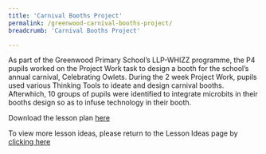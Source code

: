 ```yaml
---
title: 'Carnival Booths Project'
permalink: /greenwood-carnival-booths-project/
breadcrumb: 'Carnival Booths Project'

---
```




As part of the Greenwood Primary School’s LLP-WHIZZ programme, the P4 pupils worked on the Project Work task to design a booth for the school’s annual carnival, Celebrating Owlets. During the 2 week Project Work, pupils used various Thinking Tools to ideate and design carnival booths. Afterwhich, 10 groups of pupils were identified to integrate microbits in their booths design so as to infuse technology in their booth.

Download the lesson plan [here](/files/lesson-plans/primary-schools/design-and-technology/greenwood-primary-carnival-booths-project.pdf)

To view more lesson ideas, please return to the Lesson Ideas page by [clicking here](/in-schools/digital-maker/lesson-ideas-primary/)

